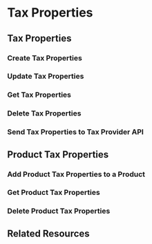 # Tax Properties




## Tax Properties

### Create Tax Properties

### Update Tax Properties

### Get Tax Properties

### Delete Tax Properties

### Send Tax Properties to Tax Provider API




## Product Tax Properties 

### Add Product Tax Properties to a Product

### Get Product Tax Properties 

### Delete Product Tax Properties



## Related Resources 